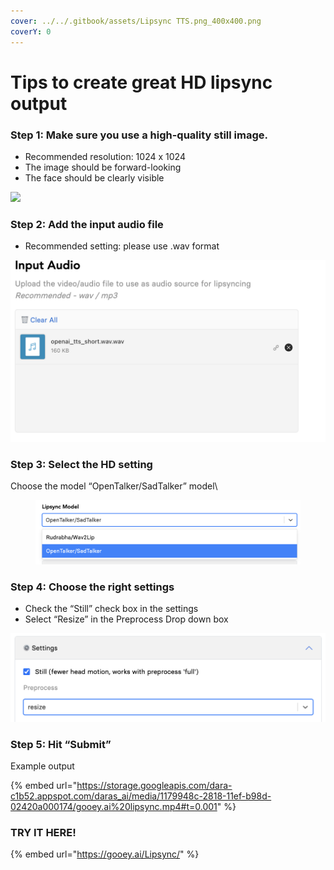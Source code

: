 ```yaml
---
cover: ../../.gitbook/assets/Lipsync TTS.png_400x400.png
coverY: 0
---
```


# Tips to create great HD lipsync output

### Step 1: Make sure you use a high-quality still image.

* Recommended resolution: 1024 x 1024
* The image should be forward-looking
* The face should be clearly visible

![](<../../.gitbook/assets/0 (8).png>)

### Step 2: Add the input audio file

* Recommended setting: please use .wav format

![](<../../.gitbook/assets/1 (8).png>)

### Step 3: Select the HD setting

Choose the model “OpenTalker/SadTalker” model\


<figure><img src="../../.gitbook/assets/2 (5).png" alt=""><figcaption></figcaption></figure>

### Step 4: Choose the right settings

* Check the “Still” check box in the settings
* Select “Resize” in the Preprocess Drop down box

![](<../../.gitbook/assets/3 (4).png>)

### Step 5: Hit “Submit”

Example output

{% embed url="https://storage.googleapis.com/dara-c1b52.appspot.com/daras_ai/media/1179948c-2818-11ef-b98d-02420a000174/gooey.ai%20lipsync.mp4#t=0.001" %}

### TRY IT HERE!

{% embed url="https://gooey.ai/Lipsync/" %}
